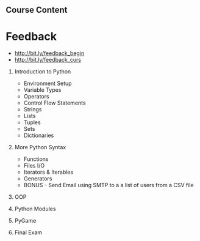 ## Course Content

# Feedback
 * http://bit.ly/feedback_begin
 * http://bit.ly/feedback_curs

1. Introduction to Python
    * Environment Setup
    * Variable Types
    * Operators
    * Control Flow Statements
    * Strings
    * Lists
    * Tuples
    * Sets
    * Dictionaries

2. More Python Syntax
    * Functions
    * Files I/O
    * Iterators & Iterables
    * Generators
    * BONUS - Send Email using SMTP to a a list of users from a CSV file
    
3. OOP
4. Python Modules
5. PyGame
6. Final Exam
